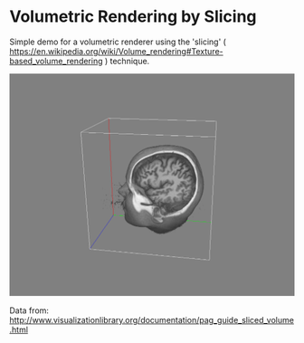 # Volumetric Rendering by Slicing

Simple demo for a volumetric renderer using the 'slicing' ( https://en.wikipedia.org/wiki/Volume_rendering#Texture-based_volume_rendering ) technique.

<img src="screenshot.png" width="512">

Data from: http://www.visualizationlibrary.org/documentation/pag_guide_sliced_volume.html
